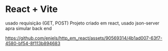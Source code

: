# React + Vite

usado requisição (GET, POST)
Projeto criado em react, usado json-server apra simular back end


https://github.com/enjels/http_em_react/assets/90569314/4b1ad007-63f7-4580-bf54-8f113b894683

